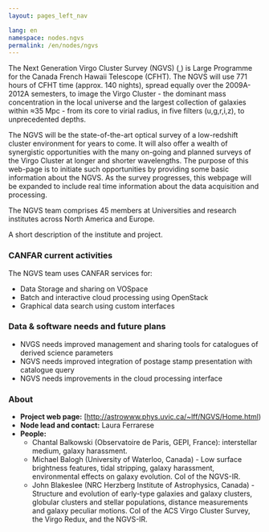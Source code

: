 ```yaml
---
layout: pages_left_nav

lang: en
namespace: nodes.ngvs
permalink: /en/nodes/ngvs
---
```


<!-- Content start -->

The Next Generation Virgo Cluster Survey (NGVS) (<a href="http://astrowww.phys.uvic.ca/~lff/NGVS/Home.html"> </a>) is  Large Programme for the Canada French Hawaii Telescope (CFHT). The NGVS will use 771 hours of CFHT time (approx. 140 nights), spread equally over the  2009A-2012A semesters, to image the Virgo Cluster - the dominant mass concentration in the local universe and the largest collection of galaxies within ≈35 Mpc - from its core to virial radius, in five filters (u,g,r,i,z), to unprecedented depths.  

The NGVS will be the state-of-the-art optical survey of a low-redshift cluster environment for years to come. It will also offer a wealth of synergistic opportunities with the many on-going and planned surveys of the Virgo Cluster at longer and shorter wavelengths. The purpose of this web-page is to initiate such opportunities by providing some basic information about the NGVS. As the survey progresses, this webpage will be expanded to include real time information about the data acquisition and processing.

The NGVS team comprises 45 members at Universities and research institutes across North America and  Europe.

A short description of the institute and project.



### CANFAR current activities

The NGVS team uses CANFAR services for:

* Data Storage and sharing on VOSpace 
* Batch and interactive cloud processing using OpenStack
* Graphical data search using custom interfaces

### Data & software needs and future plans

* NVGS needs improved management and sharing tools for catalogues of derived science parameters 
* NGVS needs improved integration of postage stamp presentation with catalogue query
* NGVS needs improvements in the cloud processing interface


### About

* **Project web page:** [http://astrowww.phys.uvic.ca/~lff/NGVS/Home.html)
* **Node lead and contact:** Laura Ferrarese
* **People:**
  * Chantal Balkowski  (Observatoire de Paris, GEPI, France):  interstellar medium, galaxy harassment.
  * Michael Balogh (University of Waterloo, Canada) - Low surface brightness features, tidal stripping, galaxy harassment, environmental effects on galaxy evolution. CoI of the NGVS-IR.
  * John Blakeslee (NRC Herzberg Institute of Astrophysics, Canada) - Structure and evolution of early-type galaxies and galaxy clusters, globular clusters and stellar populations, distance measurements and galaxy peculiar motions. CoI of the ACS Virgo Cluster Survey, the Virgo Redux, and the NGVS-IR.






<!-- Content end -->
